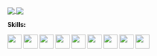<a href="https://github.com/anuraghazra/github-readme-stats">
  <img align="center" src="https://github-readme-stats.vercel.app/api?username=timerring&count_private=true&show_icons=true&theme=vue" />
</a>
<a href="https://github.com/anuraghazra/convoychat">
  <img align="center" src="https://github-readme-stats.vercel.app/api/top-langs/?username=timerring&langs_count=8&theme=vue&count_private=true&layout=compact&hide=javascript,html,css,CoffeeScript&card_width=250" />
</a>

**Skills:**

<code><img height="32" src="https://cdn.jsdelivr.net/npm/simple-icons@v5/icons/python.svg"></code>
<code><img height="32" src="https://cdn.jsdelivr.net/npm/simple-icons@v5/icons/go.svg"></code>
<code><img height="32" src="https://cdn.jsdelivr.net/npm/simple-icons@v5/icons/mysql.svg"></code>
<code><img height="32" src="https://cdn.jsdelivr.net/npm/simple-icons@v5/icons/redis.svg"></code>
<code><img height="32" src="https://cdn.jsdelivr.net/npm/simple-icons@v5/icons/git.svg"></code>
<code><img height="32" src="https://cdn.jsdelivr.net/npm/simple-icons@v5/icons/linux.svg"></code>
<code><img height="32" src="https://cdn.jsdelivr.net/npm/simple-icons@v5/icons/vim.svg"></code>
<code><img height="32" src="https://cdn.jsdelivr.net/npm/simple-icons@v5/icons/macos.svg"></code>
<code><img height="32" src="https://cdn.jsdelivr.net/npm/simple-icons@v5/icons/alfred.svg"></code>
